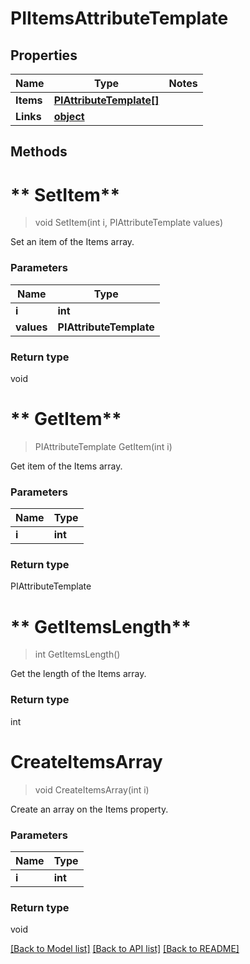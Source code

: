 # PIItemsAttributeTemplate

## Properties
Name | Type | Notes
------------ | ------------- | -------------
**Items** | **[**PIAttributeTemplate[]**](../Model/PIAttributeTemplate.md)**
**Links** | **[**object**](../Model/Object.md)**

## Methods

# ** SetItem**
> void  SetItem(int i, PIAttributeTemplate values)

Set an item of the Items array.

### Parameters

Name | Type
------------- | -------------
 **i** | **int**
 **values** | **PIAttributeTemplate**

### Return type

void


# ** GetItem**
> PIAttributeTemplate  GetItem(int i)

Get item of the Items array.

### Parameters

Name | Type
------------- | -------------
 **i** | **int**

### Return type

PIAttributeTemplate


# ** GetItemsLength**
> int  GetItemsLength()

Get the length of the Items array.


### Return type

int


# **CreateItemsArray**
> void CreateItemsArray(int i)

Create an array on the Items property.

### Parameters

Name | Type
------------- | -------------
 **i** | **int**

### Return type

void

[[Back to Model list]](../../README.md#documentation-for-models) [[Back to API list]](../../README.md#documentation-for-api-endpoints) [[Back to README]](../../README.md)
